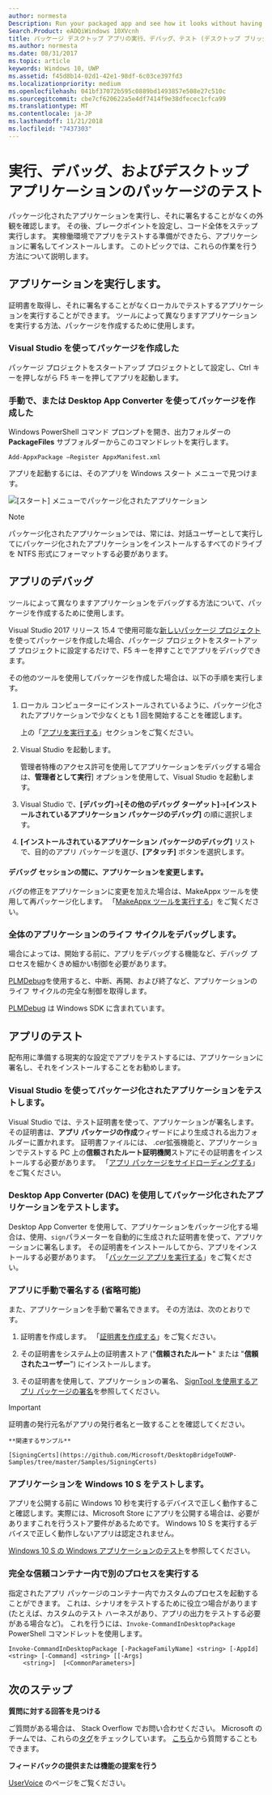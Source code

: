 ```yaml
---
author: normesta
Description: Run your packaged app and see how it looks without having to sign it. Then, set breakpoints and step through code. When you're ready to test your app in a production environment, sign your app and then install it.
Search.Product: eADQiWindows 10XVcnh
title: パッケージ デスクトップ アプリの実行、デバッグ、テスト (デスクトップ ブリッジ)
ms.author: normesta
ms.date: 08/31/2017
ms.topic: article
keywords: Windows 10, UWP
ms.assetid: f45d8b14-02d1-42e1-98df-6c03ce397fd3
ms.localizationpriority: medium
ms.openlocfilehash: 041bf37072b595c0889bd1493857e508e27c510c
ms.sourcegitcommit: cbe7cf620622a5e4df7414f9e38dfecec1cfca99
ms.translationtype: MT
ms.contentlocale: ja-JP
ms.lasthandoff: 11/21/2018
ms.locfileid: "7437303"
---
```

# <a name="run-debug-and-test-a-packaged-desktop-application"></a>実行、デバッグ、およびデスクトップ アプリケーションのパッケージのテスト

パッケージ化されたアプリケーションを実行し、それに署名することがなくの外観を確認します。 その後、ブレークポイントを設定し、コード全体をステップ実行します。 実稼働環境でアプリをテストする準備ができたら、アプリケーションに署名してインストールします。 このトピックでは、これらの作業を行う方法について説明します。

<a id="run-app" />

## <a name="run-your-application"></a>アプリケーションを実行します。

証明書を取得し、それに署名することがなくローカルでテストするアプリケーションを実行することができます。 ツールによって異なりますアプリケーションを実行する方法、パッケージを作成するために使用します。

### <a name="you-created-the-package-by-using-visual-studio"></a>Visual Studio を使ってパッケージを作成した

パッケージ プロジェクトをスタートアップ プロジェクトとして設定し、Ctrl キーを押しながら F5 キーを押してアプリを起動します。

### <a name="you-created-the-package-manually-or-by-using-the-desktop-app-converter"></a>手動で、または Desktop App Converter を使ってパッケージを作成した

Windows PowerShell コマンド プロンプトを開き、出力フォルダーの **PackageFiles** サブフォルダーからこのコマンドレットを実行します。

```
Add-AppxPackage –Register AppxManifest.xml
```
アプリを起動するには、そのアプリを Windows スタート メニューで見つけます。

![[スタート] メニューでパッケージ化されたアプリケーション](images/desktop-to-uwp/converted-app-installed.png)

> [!NOTE]
> パッケージ化されたアプリケーションでは、常には、対話ユーザーとして実行してにパッケージ化されたアプリケーションをインストールするすべてのドライブを NTFS 形式にフォーマットする必要があります。

## <a name="debug-your-app"></a>アプリのデバッグ

ツールによって異なりますアプリケーションをデバッグする方法について、パッケージを作成するために使用します。

Visual Studio 2017 リリース 15.4 で使用可能な[新しいパッケージ プロジェクト](desktop-to-uwp-packaging-dot-net.md#new-packaging-project)を使ってパッケージを作成した場合、パッケージ プロジェクトをスタートアップ プロジェクトに設定するだけで、F5 キーを押すことでアプリをデバッグできます。

その他のツールを使用してパッケージを作成した場合は、以下の手順を実行します。

1. ローカル コンピューターにインストールされているように、パッケージ化されたアプリケーションで少なくとも 1 回を開始することを確認します。

   上の「[アプリを実行する](#run-app)」セクションをご覧ください。

2. Visual Studio を起動します。

   管理者特権のアクセス許可を使用してアプリケーションをデバッグする場合は、**管理者として実行**] オプションを使用して、Visual Studio を起動します。

3. Visual Studio で、**[デバッグ]**->**[その他のデバッグ ターゲット]**->**[インストールされているアプリケーション パッケージのデバッグ]** の順に選択します。

4. **[インストールされているアプリケーション パッケージのデバッグ]** リストで、目的のアプリ パッケージを選び、**[アタッチ]** ボタンを選択します。

#### <a name="modify-your-application-in-between-debug-sessions"></a>デバッグ セッションの間に、アプリケーションを変更します。

バグの修正をアプリケーションに変更を加えた場合は、MakeAppx ツールを使用して再パッケージ化します。 「[MakeAppx ツールを実行する](desktop-to-uwp-manual-conversion.md#make-appx)」をご覧ください。

### <a name="debug-the-entire-application-lifecycle"></a>全体のアプリケーションのライフ サイクルをデバッグします。

場合によっては、開始する前に、アプリをデバッグする機能など、デバッグ プロセスを細かくきめ細かい制御を必要があります。

[PLMDebug](https://msdn.microsoft.com/library/windows/hardware/jj680085(v=vs.85).aspx)を使用すると、中断、再開、および終了など、アプリケーションのライフ サイクルの完全な制御を取得します。

[PLMDebug](https://msdn.microsoft.com/library/windows/hardware/jj680085(v=vs.85).aspx) は Windows SDK に含まれています。

## <a name="test-your-app"></a>アプリのテスト

配布用に準備する現実的な設定でアプリをテストするには、アプリケーションに署名し、それをインストールすることをお勧めします。

### <a name="test-an-application-that-you-packaged-by-using-visual-studio"></a>Visual Studio を使ってパッケージ化されたアプリケーションをテストします。

Visual Studio では、テスト証明書を使って、アプリケーションが署名します。 その証明書は、**アプリ パッケージの作成**ウィザードにより生成される出力フォルダーに置かれます。 証明書ファイルには、 *.cer*拡張機能と、アプリケーションでテストする PC 上の**信頼されたルート証明機関**ストアにその証明書をインストールする必要があります。 「[アプリ パッケージをサイドローディングする](../packaging/packaging-uwp-apps.md#sideload-your-app-package)」をご覧ください。

### <a name="test-an-application-that-you-packaged-by-using-the-desktop-app-converter-dac"></a>Desktop App Converter (DAC) を使用してパッケージ化されたアプリケーションをテストします。

Desktop App Converter を使用して、アプリケーションをパッケージ化する場合は、使用、``sign``パラメーターを自動的に生成された証明書を使って、アプリケーションに署名します。 その証明書をインストールしてから、アプリをインストールする必要があります。 「[パッケージ アプリを実行する](desktop-to-uwp-run-desktop-app-converter.md#run-app)」をご覧ください。   


### <a name="manually-sign-apps-optional"></a>アプリに手動で署名する (省略可能)

また、アプリケーションを手動で署名できます。 その方法は、次のとおりです。

1. 証明書を作成します。 「[証明書を作成する](../packaging/create-certificate-package-signing.md)」をご覧ください。

2. その証明書をシステム上の証明書ストア ("**信頼されたルート**" または "**信頼されたユーザー**") にインストールします。

3. その証明書を使用して、アプリケーションの署名、 [SignTool を使用するアプリ パッケージの署名](../packaging/sign-app-package-using-signtool.md)を参照してください。

  > [!IMPORTANT]
  > 証明書の発行元名がアプリの発行者名と一致することを確認してください。

    **関連するサンプル**

    [SigningCerts](https://github.com/Microsoft/DesktopBridgeToUWP-Samples/tree/master/Samples/SigningCerts)


### <a name="test-your-application-for-windows-10-s"></a>アプリケーションを Windows 10 S をテストします。

アプリを公開する前に Windows 10 秒を実行するデバイスで正しく動作すること確認します。実際には、Microsoft Store にアプリを公開する場合は、必要がありますこれを行うストア要件があるためです。 Windows 10 S を実行するデバイスで正しく動作しないアプリは認定されません。

[Windows 10 S の Windows アプリケーションのテスト](https://docs.microsoft.com/windows/uwp/porting/desktop-to-uwp-test-windows-s)を参照してください。

### <a name="run-another-process-inside-the-full-trust-container"></a>完全な信頼コンテナー内で別のプロセスを実行する

指定されたアプリ パッケージのコンテナー内でカスタムのプロセスを起動することができます。 これは、シナリオをテストするために役立つ場合があります (たとえば、カスタムのテスト ハーネスがあり、アプリの出力をテストする必要がある場合など)。 これを行うには、```Invoke-CommandInDesktopPackage``` PowerShell コマンドレットを使用します。

```CMD
Invoke-CommandInDesktopPackage [-PackageFamilyName] <string> [-AppId] <string> [-Command] <string> [[-Args]
    <string>]  [<CommonParameters>]
```

## <a name="next-steps"></a>次のステップ

**質問に対する回答を見つける**

ご質問がある場合は、 Stack Overflow でお問い合わせください。 Microsoft のチームでは、これらの[タグ](http://stackoverflow.com/questions/tagged/project-centennial+or+desktop-bridge)をチェックしています。 [こちら](https://social.msdn.microsoft.com/Forums/en-US/home?filter=alltypes&sort=relevancedesc&searchTerm=%5BDesktop%20Converter%5D)から質問することもできます。

**フィードバックの提供または機能の提案を行う**

[UserVoice](https://wpdev.uservoice.com/forums/110705-universal-windows-platform/category/161895-desktop-bridge-centennial) のページをご覧ください。
